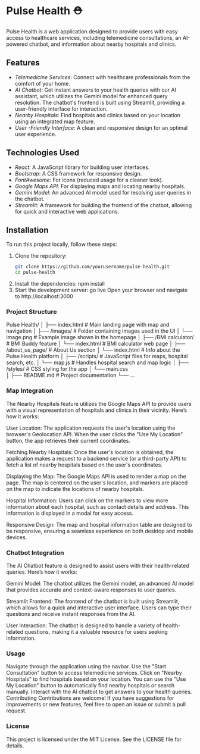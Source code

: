 # Pulse Health ⛑️
Pulse Health is a web application designed to provide users with easy access to healthcare services, including telemedicine consultations, an AI-powered chatbot, and information about nearby hospitals and clinics.

## Features

- *Telemedicine Services*: Connect with healthcare professionals from the comfort of your home.
- *AI Chatbot*: Get instant answers to your health queries with our AI assistant, which utilizes the Gemini model for enhanced query resolution. The chatbot's frontend is built using Streamlit, providing a user-friendly interface for interaction.
- *Nearby Hospitals*: Find hospitals and clinics based on your location using an integrated map feature.
- *User -Friendly Interface*: A clean and responsive design for an optimal user experience.

## Technologies Used

- *React*: A JavaScript library for building user interfaces.
- *Bootstrap*: A CSS framework for responsive design.
- *FontAwesome*: For icons (reduced usage for a cleaner look).
- *Google Maps API*: For displaying maps and locating nearby hospitals.
- *Gemini Model*: An advanced AI model used for resolving user queries in the chatbot.
- *Streamlit*: A framework for building the frontend of the chatbot, allowing for quick and interactive web applications.

## Installation

To run this project locally, follow these steps:

1. Clone the repository:
   ```bash
   git clone https://github.com/yourusername/pulse-health.git
   cd pulse-health
2. Install the dependencies:
    npm install
3. Start the development server:
    go live
    Open your browser and navigate to http://localhost:3000

### Project Structure
Pulse Health/
│
├── index.html                 # Main landing page with map and navigation
│
├── /images/                   # Folder containing images used in the UI
│   └── image.png              # Example image shown in the homepage
│
├── /BMI calculator/          # BMI Buddy feature
│   └── index.html            # BMI calculator web page
│
├── /about_us_page/           # About Us section
│   └── index.html            # Info about the Pulse Health platform
│
├── /scripts/                 # JavaScript files for maps, hospital search, etc.
│   └── map.js                # Handles hospital search and map logic
│
├── /styles/                  # CSS styling for the app
│   └── main.css              
│
├── README.md                 # Project documentation
└── ...


### Map Integration
The Nearby Hospitals feature utilizes the Google Maps API to provide users with a visual representation of hospitals and clinics in their vicinity. Here’s how it works:

User Location: The application requests the user's location using the browser's Geolocation API. When the user clicks the "Use My Location" button, the app retrieves their current coordinates.

Fetching Nearby Hospitals: Once the user's location is obtained, the application makes a request to a backend service (or a third-party API) to fetch a list of nearby hospitals based on the user's coordinates.

Displaying the Map: The Google Maps API is used to render a map on the page. The map is centered on the user's location, and markers are placed on the map to indicate the locations of nearby hospitals.

Hospital Information: Users can click on the markers to view more information about each hospital, such as contact details and address. This information is displayed in a modal for easy access.

Responsive Design: The map and hospital information table are designed to be responsive, ensuring a seamless experience on both desktop and mobile devices.

### Chatbot Integration
The AI Chatbot feature is designed to assist users with their health-related queries. Here’s how it works:

Gemini Model: The chatbot utilizes the Gemini model, an advanced AI model that provides accurate and context-aware responses to user queries.

Streamlit Frontend: The frontend of the chatbot is built using Streamlit, which allows for a quick and interactive user interface. Users can type their questions and receive instant responses from the AI.

User Interaction: The chatbot is designed to handle a variety of health-related questions, making it a valuable resource for users seeking information.

### Usage
Navigate through the application using the navbar.
Use the "Start Consultation" button to access telemedicine services.
Click on "Nearby Hospitals" to find hospitals based on your location. You can use the "Use My Location" button to automatically find nearby hospitals or search manually.
Interact with the AI chatbot to get answers to your health queries.
Contributing
Contributions are welcome! If you have suggestions for improvements or new features, feel free to open an issue or submit a pull request.

### License
This project is licensed under the MIT License. See the LICENSE file for details.
